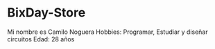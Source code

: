 # BixDay-Store

Mi nombre es Camilo Noguera
Hobbies: Programar, Estudiar y diseñar circuitos
Edad: 28 años
